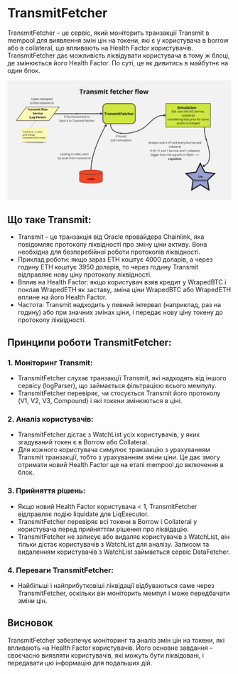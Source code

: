 # TransmitFetcher

TransmitFetcher – це сервіс, який моніторить транзакції Transmit в mempool для виявлення змін цін на токени, які є у користувача в borrow або в collateral, що впливають на Health Factor користувачів. TransmitFetcher дає можливість ліквідувати користувача в тому ж блоці, де змінюється його Health Factor. По суті, це як дивитись в майбутнє на один блок.

![Transmit fetcher flow](../images/transmitFetcherFlow.jpg)

## Що таке Transmit:

- Transmit – це транзакція від Oracle провайдера Chainlink, яка повідомляє протоколу ліквідності про зміну ціни активу. Вона необхідна для безперебійної роботи протоколів ліквідності.
- Приклад роботи: якщо зараз ETH коштує 4000 доларів, а через годину ETH коштує 3950 доларів, то через годину Transmit відправляє нову ціну протоколу ліквідності.
- Вплив на Health Factor: якщо користувач взяв кредит у WrapedBTC і поклав WrapedETH як заставу, зміна ціни WrapedBTC або WrapedETH вплине на його Health Factor.
- Частота: Transmit надходить у певний інтервал (наприклад, раз на годину) або при значних змінах ціни, і передає нову ціну токену до протоколу ліквідності.

## Принципи роботи TransmitFetcher:

### 1. Моніторинг Transmit:

- TransmitFetcher слухає транзакції Transmit, які надходять від іншого сервісу (logParser), що займається фільтрацією всього мемпулу.
- TransmitFetcher перевіряє, чи стосується Transmit його протоколу (V1, V2, V3, Compound) і які токени змінюються в ціні.

### 2. Аналіз користувачів:

- TransmitFetcher дістає з WatchList усіх користувачів, у яких згадуваний токен є в Borrow або Collateral.
- Для кожного користувача симулює транзакцію з урахуванням Transmit транзакції, тобто з урахуванням зміни ціни. Це дає змогу отримати новий Health Factor ще на етапі mempool до включення в блок.

### 3. Прийняття рішень:

- Якщо новий Health Factor користувача < 1, TransmitFetcher відправляє подію liquidate для LiqExecutor.
- TransmitFetcher перевіряє всі токени в Borrow і Collateral у користувача перед прийняттям рішення про ліквідацію.
- TransmitFetcher не записує або видаляє користувачів з WatchList, він тільки дістає користувачів з WatchList для аналізу. Записом та видаленням користувачів з WatchList займається сервіс DataFetcher.

### 4. Переваги TransmitFetcher:

- Найбільші і найприбутковіші ліквідації відбуваються саме через TransmitFetcher, оскільки він моніторить мемпул і може передбачати зміни цін.

## Висновок

TransmitFetcher забезпечує моніторинг та аналіз змін цін на токени, які впливають на Health Factor користувачів. Його основне завдання – своєчасно виявляти користувачів, які можуть бути ліквідовані, і передавати цю інформацію для подальших дій.
